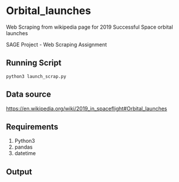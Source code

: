 # Orbital_launches
Web Scraping from wikipedia page for 2019 Successful Space orbital launches

SAGE   Project   -   Web   Scraping   Assignment 
 

## Running Script

```console
python3 launch_scrap.py 

```

## Data   source 
https://en.wikipedia.org/wiki/2019_in_spaceflight#Orbital_launches 

## Requirements

1. Python3
2. pandas
3. datetime
        
## Output

